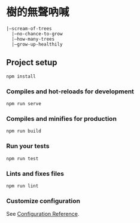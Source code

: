 # 樹的無聲吶喊

```text
|—scream-of-trees 
  |—no-chance-to-grow  
  |—how-many-trees  
  |—grow-up-healthily
```

## Project setup

```shell=
npm install
```

### Compiles and hot-reloads for development

```shell=
npm run serve
```

### Compiles and minifies for production

```shell=
npm run build
```

### Run your tests

```shell=
npm run test
```

### Lints and fixes files

```shell=
npm run lint
```

### Customize configuration

See [Configuration Reference](https://cli.vuejs.org/config/).
